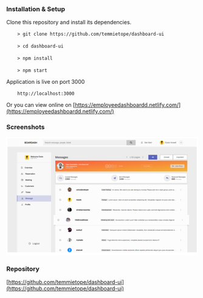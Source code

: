 ### Installation & Setup

  Clone this repository and install its dependencies.

        > git clone https://github.com/temmietope/dashboard-ui

        > cd dashboard-ui

        > npm install

        > npm start

  Application is live on port 3000

        http://localhost:3000

  Or you can view online on [https://employeedashboardd.netlify.com/](https://employeedashboardd.netlify.com/)

### Screenshots

![](./public/images/screenshot.png)

### Repository

[https://github.com/temmietope/dashboard-ui](https://github.com/temmietope/dashboard-ui)